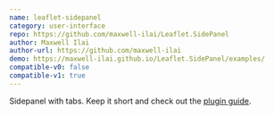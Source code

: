 ```yaml
---
name: leaflet-sidepanel
category: user-interface
repo: https://github.com/maxwell-ilai/Leaflet.SidePanel
author: Maxwell Ilai
author-url: https://github.com/maxwell-ilai
demo: https://maxwell-ilai.github.io/Leaflet.SidePanel/examples/
compatible-v0: false
compatible-v1: true
---
```


Sidepanel with tabs. Keep it short and check out the [plugin guide](https://github.com/maxwell-ilai/Leaflet.SidePanel/blob/main/README.md).
